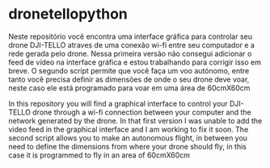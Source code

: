 # dronetellopython
Neste repositório você encontra uma interface gráfica para controlar seu drone DJI-TELLO atraves de uma conexão wi-fi entre seu computador e a rede gerada pelo drone. 
Nessa primeira versão não consegui adicionar o feed de vídeo na interface gráfica e estou trabalhando para corrigir isso em breve. 
O segundo script permite que você faça um voo autónomo, entre tanto você precisa definir as dimensões de onde o seu drone deve voar, 
neste caso ele está programado para voar em uma área de 60cmX60cm

In this repository you will find a graphical interface to control your DJI-TELLO drone through a wi-fi connection between your computer and the network generated by the drone. 
In that first version I was unable to add the video feed in the graphical interface and I am working to fix it soon. 
The second script allows you to make an autonomous flight, in between you need to define the dimensions from where your drone should fly, 
in this case it is programmed to fly in an area of 60cmX60cm
